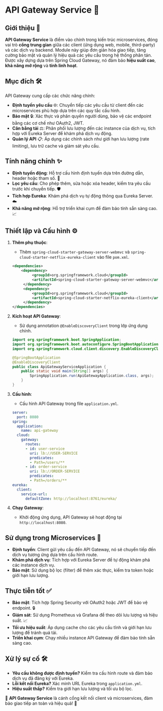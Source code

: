 # API Gateway Service 🚀

## Giới thiệu 🌟

**API Gateway Service** là điểm vào chính trong kiến trúc microservices, đóng vai trò **cổng trung gian** giữa các
client (ứng dụng web, mobile, third-party) và các dịch vụ backend. Module này giúp đơn giản hóa giao tiếp, tăng cường
bảo mật và quản lý hiệu quả các yêu cầu trong hệ thống phân tán. Được xây dựng dựa trên Spring Cloud Gateway, nó đảm bảo
**hiệu suất cao**, **khả năng mở rộng** và **tính linh hoạt**.

## Mục đích 🛠️

API Gateway cung cấp các chức năng chính:

- **Định tuyến yêu cầu** 🌐: Chuyển tiếp các yêu cầu từ client đến các microservices phù hợp dựa trên các quy tắc cấu
  hình.
- **Bảo mật** 🔒: Xác thực và phân quyền người dùng, bảo vệ các endpoint bằng các cơ chế như OAuth2, JWT.
- **Cân bằng tải** ⚖️: Phân phối lưu lượng đến các instance của dịch vụ, tích hợp với Eureka Server để khám phá dịch vụ
  động.
- **Quản lý API** 📋: Áp dụng các chính sách như giới hạn lưu lượng (rate limiting), lưu trữ cache và giám sát yêu cầu.

## Tính năng chính ✨

- **Định tuyến động**: Hỗ trợ cấu hình định tuyến dựa trên đường dẫn, header hoặc tham số. 🚦
- **Lọc yêu cầu**: Cho phép thêm, sửa hoặc xóa header, kiểm tra yêu cầu trước khi chuyển tiếp. 🛡️
- **Tích hợp Eureka**: Khám phá dịch vụ tự động thông qua Eureka Server. ☁️
- **Khả năng mở rộng**: Hỗ trợ triển khai cụm để đảm bảo tính sẵn sàng cao. 📈

## Thiết lập và Cấu hình ⚙️

1. **Thêm phụ thuộc**:
    - Thêm `spring-cloud-starter-gateway-server-webmvc` và `spring-cloud-starter-netflix-eureka-client` vào file `pom.xml`.
   ```xml
   <dependencies>
       <dependency>
            <groupId>org.springframework.cloud</groupId>
            <artifactId>spring-cloud-starter-gateway-server-webmvc</artifactId>
        </dependency>
        <dependency>
            <groupId>org.springframework.cloud</groupId>
            <artifactId>spring-cloud-starter-netflix-eureka-client</artifactId>
        </dependency>
   </dependencies>
   ```

2. **Kích hoạt API Gateway**:
    - Sử dụng annotation `@EnableDiscoveryClient` trong lớp ứng dụng chính.
   ```java
   import org.springframework.boot.SpringApplication;
   import org.springframework.boot.autoconfigure.SpringBootApplication;
   import org.springframework.cloud.client.discovery.EnableDiscoveryClient;

   @SpringBootApplication
   @EnableDiscoveryClient
   public class ApiGatewayServiceApplication {
       public static void main(String[] args) {
           SpringApplication.run(ApiGatewayApplication.class, args);
       }
   }
   ```

3. **Cấu hình**:
    - Cấu hình API Gateway trong file `application.yml`.
   ```yaml
   server:
     port: 8080
   spring:
     application:
       name: api-gateway
     cloud:
       gateway:
         routes:
         - id: user-service
           uri: lb://USER-SERVICE
           predicates:
           - Path=/users/**
         - id: order-service
           uri: lb://ORDER-SERVICE
           predicates:
           - Path=/orders/**
   eureka:
     client:
       service-url:
         defaultZone: http://localhost:8761/eureka/
   ```

4. **Chạy Gateway**:
    - Khởi động ứng dụng, API Gateway sẽ hoạt động tại `http://localhost:8080`.

## Sử dụng trong Microservices 🧩

- **Định tuyến**: Client gửi yêu cầu đến API Gateway, nó sẽ chuyển tiếp đến dịch vụ tương ứng dựa trên cấu hình route.
- **Khám phá dịch vụ**: Tích hợp với Eureka Server để tự động khám phá các instance dịch vụ.
- **Bảo mật**: Sử dụng bộ lọc (filter) để thêm xác thực, kiểm tra token hoặc giới hạn lưu lượng.

## Thực tiễn tốt ✅

- **Bảo mật**: Tích hợp Spring Security với OAuth2 hoặc JWT để bảo vệ endpoint. 🔒
- **Giám sát**: Sử dụng Prometheus và Grafana để theo dõi lưu lượng và hiệu suất. 📈
- **Tối ưu hiệu suất**: Áp dụng cache cho các yêu cầu tĩnh và giới hạn lưu lượng để tránh quá tải.
- **Triển khai cụm**: Chạy nhiều instance API Gateway để đảm bảo tính sẵn sàng cao.

## Xử lý sự cố 🛠️

- **Yêu cầu không được định tuyến?** Kiểm tra cấu hình route và đảm bảo dịch vụ đã đăng ký với Eureka.
- **Lỗi kết nối Eureka?** Xác minh URL Eureka trong `application.yml`.
- **Hiệu suất thấp?** Kiểm tra giới hạn lưu lượng và tối ưu bộ lọc.

🌈 **API Gateway Service** là cánh cổng kết nối client và microservices, đảm bảo giao tiếp an toàn và hiệu quả! 🌈